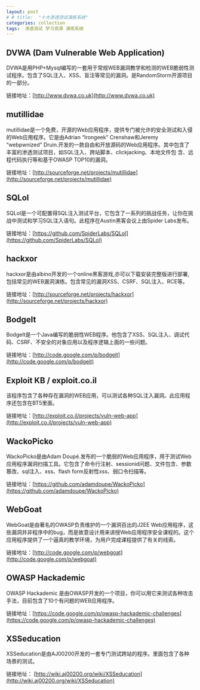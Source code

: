 ```yaml
---
layout: post
# # title:  "十大渗透测试演练系统"
categories: collection
tags:  渗透测试 学习资源 演练系统
---
```


## DVWA (Dam Vulnerable Web Application)

DVWA是用PHP+Mysql编写的一套用于常规WEB漏洞教学和检测的WEB脆弱性测试程序。包含了SQL注入、XSS、盲注等常见的漏洞。是RandomStorm开源项目的一部分。

链接地址：[http://www.dvwa.co.uk](http://www.dvwa.co.uk)

## mutillidae

mutillidae是一个免费，开源的Web应用程序，提供专门被允许的安全测试和入侵的Web应用程序。它是由Adrian “Irongeek” Crenshaw和Jeremy “webpwnized” Druin.开发的一款自由和开放源码的Web应用程序。其中包含了丰富的渗透测试项目，如SQL注入、跨站脚本、clickjacking、本地文件包 含、远程代码执行等和基于OWASP TOP10的漏洞。

链接地址：[http://sourceforge.net/projects/mutillidae](http://sourceforge.net/projects/mutillidae)

## SQLol

SQLol是一个可配置得SQL注入测试平台，它包含了一系列的挑战任务，让你在挑战中测试和学习SQL注入语句。此程序在Austin黑客会议上由Spider Labs发布。

链接地址：[https://github.com/SpiderLabs/SQLol](https://github.com/SpiderLabs/SQLol)

## hackxor

hackxor是由albino开发的一个online黑客游戏,亦可以下载安装完整版进行部署,包括常见的WEB漏洞演练。包含常见的漏洞XSS、CSRF、SQL注入、RCE等。


链接地址：[http://sourceforge.net/projects/hackxor](http://sourceforge.net/projects/hackxor)

## BodgeIt

BodgeIt是一个Java编写的脆弱性WEB程序。他包含了XSS、SQL注入、调试代码、CSRF、不安全的对象应用以及程序逻辑上面的一些问题。

链接地址：[http://code.google.com/p/bodgeit](http://code.google.com/p/bodgeit)

## Exploit KB / exploit.co.il

该程序包含了各种存在漏洞的WEB应用，可以测试各种SQL注入漏洞。此应用程序还包含在BT5里面。

链接地址：[http://exploit.co.il/projects/vuln-web-app](http://exploit.co.il/projects/vuln-web-app)

## WackoPicko

WackoPicko是由Adam Doupé.发布的一个脆弱的Web应用程序，用于测试Web应用程序漏洞扫描工具。它包含了命令行注射、sessionid问题、文件包含、参数篡改、sql注入、xss、flash form反射性xss、弱口令扫描等。


链接地址：[https://github.com/adamdoupe/WackoPicko](https://github.com/adamdoupe/WackoPicko)

## WebGoat

WebGoat是由著名的OWASP负责维护的一个漏洞百出的J2EE Web应用程序，这些漏洞并非程序中的bug，而是故意设计用来讲授Web应用程序安全课程的。这个应用程序提供了一个逼真的教学环境，为用户完成课程提供了有关的线索。

链接地址：[http://code.google.com/p/webgoat](http://code.google.com/p/webgoat)

## OWASP Hackademic

OWASP Hackademic 是由OWASP开发的一个项目，你可以用它来测试各种攻击手法，目前包含了10个有问题的WEB应用程序。

链接地址：[https://code.google.com/p/owasp-hackademic-challenges](https://code.google.com/p/owasp-hackademic-challenges)

## XSSeducation

XSSeducation是由AJ00200开发的一套专门测试跨站的程序。里面包含了各种场景的测试。

链接地址： [http://wiki.aj00200.org/wiki/XSSeducation](http://wiki.aj00200.org/wiki/XSSeducation)